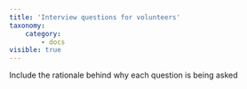```yaml
---
title: 'Interview questions for volunteers'
taxonomy:
    category:
        - docs
visible: true
---
```


Include the rationale behind why each question is being asked